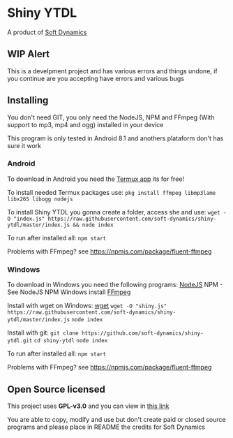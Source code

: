 # Shiny YTDL
A product of [Soft Dynamics](https://softdynamics.tk)

## WIP Alert
This is a develpment project and has various errors and things undone, if you continue are you accepting have errors and various bugs

## Installing
You don't need GIT, you only need the NodeJS, NPM and FFmpeg (With support to mp3, mp4 and ogg) installed in your device

This program is only tested in Android 8.1 and anothers plataform don't has sure it work

### Android

To download in Android you need the [Termux app](https://play.google.com/store/apps/details?id=com.termux) its for free!

To install needed Termux packages use:
`pkg install ffmpeg libmp3lame libx265 libogg nodejs`

To install Shiny YTDL you gonna create a folder, access she and use:
`wget -O "index.js" https://raw.githubusercontent.com/soft-dynamics/shiny-ytdl/master/index.js && node index`

To run after installed all:
`npm start`

Problems with FFmpeg? see https://npmjs.com/package/fluent-ffmpeg

### Windows

To download in Windows you need the following programs:
[NodeJS](https://nodejs.org/)
NPM - See NodeJS NPM Windows install
[FFmpeg](https://ffmpeg.org/)

Install with wget on Windows:
[wget](http://gnuwin32.sourceforge.net/packages/wget.htm)
`wget -O "shiny.js" https://raw.githubusercontent.com/soft-dynamics/shiny-ytdl/master/index.js`
`node index`

Install with git:
`git clone https://github.com/soft-dynamics/shiny-ytdl.git`
`cd shiny-ytdl`
`node index`

To run after installed all:
`npm start`

Problems with FFmpeg? see https://npmjs.com/package/fluent-ffmpeg

## Open Source licensed

This project uses **GPL-v3.0** and you can view in [this link](https://github.com/soft-dynamics/shiny-ytdl/blob/master/LICENSE.txt)

You are able to copy, modify and use but don't create paid or closed source programs and please place in README the credits for Soft Dynamics
